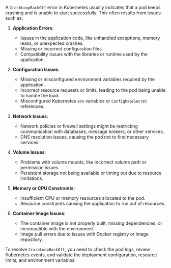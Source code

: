 A `CrashLoopBackOff` error in Kubernetes usually indicates that a pod keeps crashing and is unable to start successfully. This often results from issues such as:

1. **Application Errors**:
   - Issues in the application code, like unhandled exceptions, memory leaks, or unexpected crashes.
   - Missing or incorrect configuration files.
   - Compatibility issues with the libraries or runtime used by the application.

2. **Configuration Issues**:
   - Missing or misconfigured environment variables required by the application.
   - Incorrect resource requests or limits, leading to the pod being unable to handle the load.
   - Misconfigured Kubernetes `env` variables or `ConfigMap`/`Secret` references.

3. **Network Issues**:
   - Network policies or firewall settings might be restricting communication with databases, message brokers, or other services.
   - DNS resolution issues, causing the pod not to find necessary services.

4. **Volume Issues**:
   - Problems with volume mounts, like incorrect volume path or permission issues.
   - Persistent storage not being available or timing out due to resource limitations.

5. **Memory or CPU Constraints**:
   - Insufficient CPU or memory resources allocated to the pod.
   - Resource constraints causing the application to run out of resources.

6. **Container Image Issues**:
   - The container image is not properly built, missing dependencies, or incompatible with the environment.
   - Image pull errors due to issues with Docker registry or image repository.

To resolve `CrashLoopBackOff`, you need to check the pod logs, review Kubernetes events, and validate the deployment configuration, resource limits, and environment variables.
